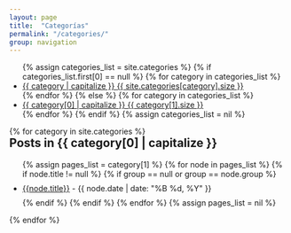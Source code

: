 ```yaml
---
layout: page
title:  "Categorías"
permalink: "/categories/"
group: navigation
---
```


<div class="col-sm-3 col-xs-6">
    <ul class="nav nav-tabs-vertical cat-tag-menu">
      {% assign categories_list = site.categories %}
      {% if categories_list.first[0] == null %}
        {% for category in categories_list %}
            <li>
                <a href="#{{ category | replace:' ','-' }}-ref">
                  {{ category | capitalize }} <span class="badge pull-right">{{ site.categories[category].size }}</span>
               </a>
            </li>
        {% endfor %}
      {% else %}
        {% for category in categories_list %}
            <li>
                <a href="#{{ category[0] | replace:' ','-' }}-ref">
                    {{ category[0] | capitalize }} <span class="badge pull-right">{{ category[1].size }}</span>
                </a>
            </li>
        {% endfor %}
      {% endif %}
      {% assign categories_list = nil %}
    </ul>
</div>
<!-- Tab panes -->
<div class="tab-content col-sm-9 col-xs-6">
  {% for category in site.categories %}
    <div class="tab-pane" id="{{ category[0] | replace:' ','-' }}-ref">
      <h2 style="margin-top: 0px">Posts in {{ category[0] | capitalize }}</h2>
      <ul class="list-unstyled">
        {% assign pages_list = category[1] %}
        {% for node in pages_list %}
          {% if node.title != null %}
            {% if group == null or group == node.group %}
              <li style="line-height: 35px;"><a href="{{ site.BASE_PATH }}{{node.url}}">{{node.title}}</a> <span class="text-muted">- {{ node.date | date: "%B %d, %Y" }}</span></li>
            {% endif %}
          {% endif %}
        {% endfor %}
        {% assign pages_list = nil %}
      </ul>
    </div>
  {% endfor %}
</div>

<div class="clearfix"></div>